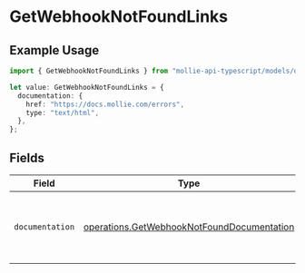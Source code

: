 # GetWebhookNotFoundLinks

## Example Usage

```typescript
import { GetWebhookNotFoundLinks } from "mollie-api-typescript/models/operations";

let value: GetWebhookNotFoundLinks = {
  documentation: {
    href: "https://docs.mollie.com/errors",
    type: "text/html",
  },
};
```

## Fields

| Field                                                                                                    | Type                                                                                                     | Required                                                                                                 | Description                                                                                              |
| -------------------------------------------------------------------------------------------------------- | -------------------------------------------------------------------------------------------------------- | -------------------------------------------------------------------------------------------------------- | -------------------------------------------------------------------------------------------------------- |
| `documentation`                                                                                          | [operations.GetWebhookNotFoundDocumentation](../../models/operations/getwebhooknotfounddocumentation.md) | :heavy_check_mark:                                                                                       | The URL to the generic Mollie API error handling guide.                                                  |